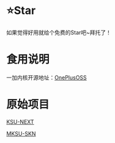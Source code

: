 # ⭐Star
如果觉得好用就给个免费的Star吧~拜托了！

# 食用说明
一加内核开源地址：[OnePlusOSS](https://github.com/OnePlusOSS/kernel_manifest)

# 原始项目
[KSU-NEXT](https://github.com/KernelSU-Next/KernelSU-Next)

[MKSU-SKN](https://github.com/ShirkNeko/KernelSU)
